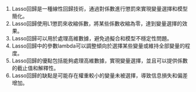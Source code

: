 1. Lasso回歸是一種線性回歸技術，通過對係數進行懲罰來實現變量選擇和模型簡化。
2. Lasso回歸使用L1懲罰來收縮係數，將某些係數收縮為零，達到變量選擇的效果。
3. Lasso回歸可以用於處理高維數據，避免過擬合和模型不穩定性問題。
4. Lasso回歸中的參數lambda可以調整傾向於選擇某些變量或維持全部變量的程度。
5. Lasso回歸的優點包括能夠處理高維數據，實現變量選擇，並且可以提供係數的截止值和解釋性。
6. Lasso回歸的缺點是可能存在權重較小的變量未被選擇，導致信息損失和偏差增加。